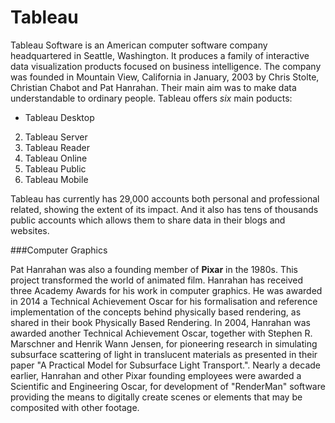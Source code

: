 Tableau
===========

Tableau Software is an American computer software company headquartered in Seattle, Washington. It produces a family of interactive data visualization products focused on business intelligence. 
The company was founded in Mountain View, California in January, 2003 by Chris Stolte, Christian Chabot and Pat Hanrahan. Their main aim was to make data understandable to ordinary people. 
Tableau offers *six* main poducts:
- Tableau Desktop
2. Tableau Server 
3. Tableau Reader
4. Tableau Online
5. Tableau Public 
6. Tableau Mobile 

Tableau has currently has 29,000 accounts both personal and professional related, showing the extent of its impact. And it also has tens of thousands public accounts which allows them to share data in their blogs and websites.


###Computer Graphics

Pat Hanrahan was also a founding member of **Pixar** in the 1980s. This project transformed the world of animated film. Hanrahan has received three Academy Awards for his work in computer graphics. He was awarded in 2014 a Technical Achievement Oscar for his formalisation and reference implementation of the concepts behind physically based rendering, as shared in their book Physically Based Rendering. In 2004, Hanrahan was awarded another Technical Achievement Oscar, together with Stephen R. Marschner and Henrik Wann Jensen, for pioneering research in simulating subsurface scattering of light in translucent materials as presented in their paper "A Practical Model for Subsurface Light Transport.". Nearly a decade earlier, Hanrahan and other Pixar founding employees were awarded a Scientific and Engineering Oscar, for development of "RenderMan" software providing the means to digitally create scenes or elements that may be composited with other footage.

